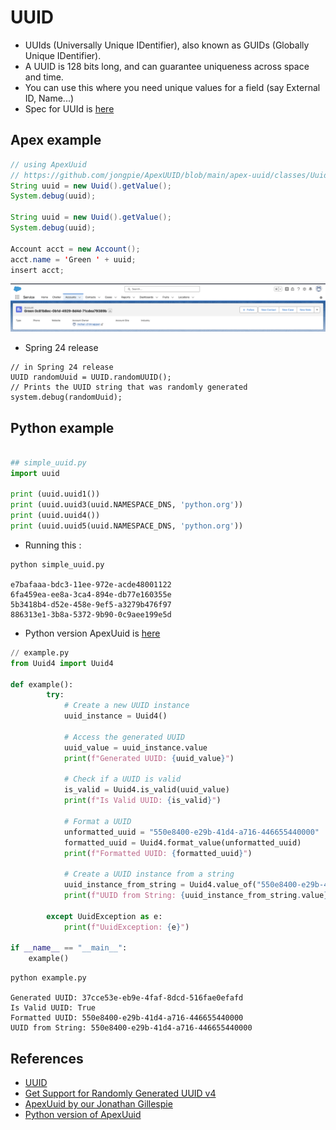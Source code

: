 # UUID

- UUIds (Universally Unique IDentifier), also known as GUIDs (Globally Unique IDentifier).  
- A UUID is 128 bits long, and can guarantee uniqueness across space and time.  
- You can use this where you need unique values for a field (say External ID, Name...)
- Spec for UUId is [here](https://datatracker.ietf.org/doc/html/rfc4122.html)


## Apex example

```java
// using ApexUuid 
// https://github.com/jongpie/ApexUUID/blob/main/apex-uuid/classes/Uuid.cls 
String uuid = new Uuid().getValue();
System.debug(uuid);

String uuid = new Uuid().getValue();
System.debug(uuid);

Account acct = new Account();
acct.name = 'Green ' + uuid;
insert acct;

```

![account with uuid name](img/account-1.png)

- Spring 24 release 
```
// in Spring 24 release
UUID randomUuid = UUID.randomUUID();
// Prints the UUID string that was randomly generated
system.debug(randomUuid);

```

## Python example

```py

## simple_uuid.py
import uuid

print (uuid.uuid1())
print (uuid.uuid3(uuid.NAMESPACE_DNS, 'python.org'))
print (uuid.uuid4())
print (uuid.uuid5(uuid.NAMESPACE_DNS, 'python.org'))

```

- Running this :
```
python simple_uuid.py

e7bafaaa-bdc3-11ee-972e-acde48001122
6fa459ea-ee8a-3ca4-894e-db77e160355e
5b3418b4-d52e-458e-9ef5-a3279b476f97
886313e1-3b8a-5372-9b90-0c9aee199e5d

```

- Python version ApexUuid is [here](https://github.com/mohan-chinnappan-n/shell-scripts/blob/master/py/uuid/Uuid4.py) 

```py
// example.py
from Uuid4 import Uuid4

def example():
        try:
            # Create a new UUID instance
            uuid_instance = Uuid4()

            # Access the generated UUID
            uuid_value = uuid_instance.value
            print(f"Generated UUID: {uuid_value}")

            # Check if a UUID is valid
            is_valid = Uuid4.is_valid(uuid_value)
            print(f"Is Valid UUID: {is_valid}")

            # Format a UUID
            unformatted_uuid = "550e8400-e29b-41d4-a716-446655440000"
            formatted_uuid = Uuid4.format_value(unformatted_uuid)
            print(f"Formatted UUID: {formatted_uuid}")

            # Create a UUID instance from a string
            uuid_instance_from_string = Uuid4.value_of("550e8400-e29b-41d4-a716-446655440000")
            print(f"UUID from String: {uuid_instance_from_string.value}")

        except UuidException as e:
            print(f"UuidException: {e}")

if __name__ == "__main__":
    example()
```


```
python example.py

Generated UUID: 37cce53e-eb9e-4faf-8dcd-516fae0efafd
Is Valid UUID: True
Formatted UUID: 550e8400-e29b-41d4-a716-446655440000
UUID from String: 550e8400-e29b-41d4-a716-446655440000

```





## References

- [UUID](https://datatracker.ietf.org/doc/html/rfc4122.html)
- [Get Support for Randomly Generated UUID v4](https://help.salesforce.com/s/articleView?id=release-notes.rn_apex_uuid.htm&release=248&type=5)
- [ApexUuid by our Jonathan Gillespie](https://github.com/jongpie/ApexUUID/blob/main/apex-uuid/classes/Uuid.cls)
- [Python version of ApexUuid](https://github.com/mohan-chinnappan-n/shell-scripts/blob/master/py/uuid/Uuid4.py)